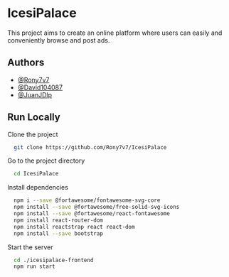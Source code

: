 # IcesiPalace
This project aims to create an online platform where users can easily and conveniently browse and post ads.

## Authors

- [@Rony7v7](https://www.github.com/Rony7v7)
- [@David104087](https://www.github.com/David104087)
- [@JuanJDlp](https://www.github.com/JuanJDlp )


## Run Locally

Clone the project

```bash
  git clone https://github.com/Rony7v7/IcesiPalace
```

Go to the project directory

```bash
  cd IcesiPalace
```

Install dependencies

```bash
  npm i --save @fortawesome/fontawesome-svg-core
  npm install --save @fortawesome/free-solid-svg-icons 
  npm install --save @fortawesome/react-fontawesome
  npm install react-router-dom
  npm install reactstrap react react-dom
  npm install --save bootstrap
```

Start the server

```bash
  cd ./icesipalace-frontend
  npm run start
```

